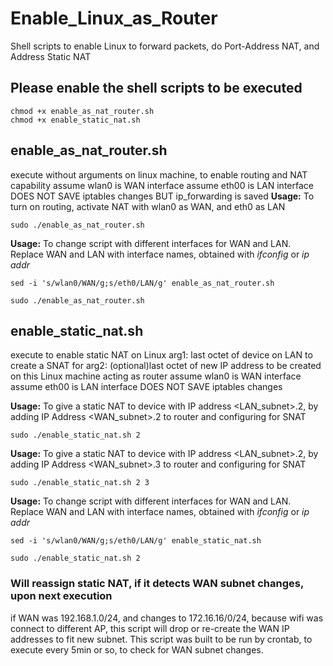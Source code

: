 # Enable_Linux_as_Router
Shell scripts to enable Linux to forward packets, do Port-Address NAT, and Address Static NAT

## Please enable the shell scripts to be executed
```
chmod +x enable_as_nat_router.sh
chmod +x enable_static_nat.sh
```

## enable_as_nat_router.sh
execute without arguments on linux machine, to enable routing and NAT capability
assume wlan0 is WAN interface
assume eth00 is LAN interface
DOES NOT SAVE iptables changes
BUT ip_forwarding is saved
**Usage:** To turn on routing, activate NAT with wlan0 as WAN, and eth0 as LAN
```
sudo ./enable_as_nat_router.sh
```

**Usage:** To change script with different interfaces for WAN and LAN.  Replace WAN and LAN with interface names, obtained with *ifconfig* or *ip addr* 
```
sed -i 's/wlan0/WAN/g;s/eth0/LAN/g' enable_as_nat_router.sh
```
```
sudo ./enable_as_nat_router.sh
```

## enable_static_nat.sh
execute to enable static NAT on Linux
arg1: last octet of device on LAN to create a SNAT for
arg2: (optional)last octet of new IP address to be created on this Linux machine acting as router
assume wlan0 is WAN interface
assume eth00 is LAN interface
DOES NOT SAVE iptables changes

**Usage:** To give a static NAT to device with IP address <LAN_subnet>.2, by adding IP Address <WAN_subnet>.2 to router and configuring for SNAT
```
sudo ./enable_static_nat.sh 2
```

**Usage:** To give a static NAT to device with IP address <LAN_subnet>.2, by adding IP Address <WAN_subnet>.3 to router and configuring for SNAT
```
sudo ./enable_static_nat.sh 2 3
```


**Usage:** To change script with different interfaces for WAN and LAN.  Replace WAN and LAN with interface names, obtained with *ifconfig* or *ip addr* 
```
sed -i 's/wlan0/WAN/g;s/eth0/LAN/g' enable_static_nat.sh
```
```
sudo ./enable_static_nat.sh 2
```

### Will reassign static NAT, if it detects WAN subnet changes, upon next execution
if WAN was 192.168.1.0/24, and changes to 172.16.16/0/24, because wifi was connect to different AP, this script will drop or re-create the WAN IP addresses to fit new subnet.  This script was built to be run by crontab, to execute every 5min or so, to check for WAN subnet changes.
